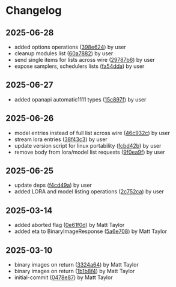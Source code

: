 # Changelog


## 2025-06-28
- added options operations ([398e624](https://github.com/mjt-services/imagegen-common-2025/commit/398e624c10e90d94ba03e54dd9fc45e021e72a72)) by user
- cleanup modules list ([60a7882](https://github.com/mjt-services/imagegen-common-2025/commit/60a7882b28a508390ac532ccc801bd04f181d94e)) by user
- send single items for lists across wire ([29787b6](https://github.com/mjt-services/imagegen-common-2025/commit/29787b657a61e5952945eedfe0188bf240a67234)) by user
- expose samplers, schedulers lists ([fa54dda](https://github.com/mjt-services/imagegen-common-2025/commit/fa54ddab7cff3de7218f3a4129eb8bcf5fe9358e)) by user

## 2025-06-27
- added opanapi automatic1111  types ([15c897f](https://github.com/mjt-services/imagegen-common-2025/commit/15c897f8d3e087e9459e3ed3b71f0aa660513f40)) by user

## 2025-06-26
- model entries instead of full list across wire ([46c932c](https://github.com/mjt-services/imagegen-common-2025/commit/46c932cc520ba0b5b94cbf80ee91297b16ce5e28)) by user
- stream lora entries ([38f43c3](https://github.com/mjt-services/imagegen-common-2025/commit/38f43c35e080e90b42e9849f5347824096eede73)) by user
- update version script for linux portability ([fcbd42b](https://github.com/mjt-services/imagegen-common-2025/commit/fcbd42b3a86ab238772654e9912110f661eea06a)) by user
- remove body from lora/model list requests ([9f0ea9f](https://github.com/mjt-services/imagegen-common-2025/commit/9f0ea9fac6abc8372249b0f9e03ea897e9120475)) by user

## 2025-06-25
- update deps ([f4cd49a](https://github.com/mjt-services/imagegen-common-2025/commit/f4cd49afd84159de030af7a9027b84286062f08b)) by user
- added LORA and model listing operations ([2c752ca](https://github.com/mjt-services/imagegen-common-2025/commit/2c752ca991067f0d7e9d6c301b436840d4f1cbe0)) by user

## 2025-03-14
- added aborted flag ([0e61f0d](https://github.com/mjt-services/imagegen-common-2025/commit/0e61f0d4ce52d8739630e6a81e069dcbe8957e92)) by Matt Taylor
- added eta to BinaryImageResponse ([5a6e708](https://github.com/mjt-services/imagegen-common-2025/commit/5a6e7088b7d830de1070b125feaaae7b56b9e294)) by Matt Taylor

## 2025-03-10
- binary images on return ([3324a64](https://github.com/mjt-services/imagegen-common-2025/commit/3324a6494eab64bbecb020584a16a977a906e91e)) by Matt Taylor
- binary images on return ([1b1b8f4](https://github.com/mjt-services/imagegen-common-2025/commit/1b1b8f437839cc36b8537433ba4d50dd8708be22)) by Matt Taylor
- initial-commit ([0478e87](https://github.com/mjt-services/imagegen-common-2025/commit/0478e8721583480e367fb33e21539aba4834bd74)) by Matt Taylor
